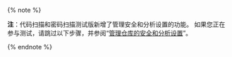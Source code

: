 {% note %}

**注**：代码扫描和密码扫描测试版新增了管理安全和分析设置的功能。 如果您正在参与测试，请跳过以下步骤，并参阅“[管理仓库的安全和分析设置](/github/administering-a-repository/managing-security-and-analysis-settings-for-your-repository)”。

{% endnote %}
